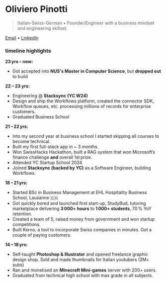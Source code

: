# Oliviero Pinotti

> Italian-Swiss-German • Founder/Engineer with a business mindset and engineering skillset.

[Email](mailto:oliviero.pinotti@gmail.com) • [LinkedIn](https://www.linkedin.com/in/oliviero-pinotti)


### timeline highlights

**23 yrs – now:**
-   Got accepted into **NUS's Master in Computer Science**, but **dropped out** to build

**22 – 23 yrs:**
-   Engineering @ **Stacksync (YC W24)**
-   Design and ship the Workflows platform, created the connector SDK, Workflow queues, etc. processing millions of records for enterprise customers.
-   Graduated Business School

**21 – 22 yrs:**
-   Into my second year at business school I started skipping all courses to become technical.
-   Built my first full-stack app in ~ 3 months.
-   Won SwissHacks Hackathon, built a RAG system that won Microsoft’s finance challenge **and** overall 1st prize.
-   Attended YC Startup School 2024
-   Joined **Stacksync (backed by YC)** as a Software Engineer, building Workflows.

**18 – 21 yrs:**
-   Started BSc in Business Management at EHL Hospitality Business School, Lausanne 🇨🇭
-   Got quickly bored and launched first start-up, StudyBud, tutoring marketplace delivering **3 000+ hours** to **1 000+ students**, 70 % YoY retention.
-   Created a team of 5, raised money from government and won startup competitions.
-   Built Kerno, a tool to incorporate Swiss companies in minutes. Got a couple of paying customers.

**14 – 18 yrs:**

-   Self‑taught **Photoshop & Illustrator** and opened freelance graphic design shop. Sold and made thumbnails for Italian youtubers (2M+ subs)
-   Ran and monetised an **Minecraft Mini-games** server with 200+ users.
-   Graduated from technical high school with max grade in all subjects.
